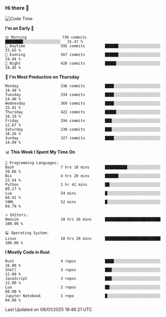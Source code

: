 ### Hi there 👋
<!--START_SECTION:waka-->
![Code Time](http://img.shields.io/badge/Code%20Time-385%20hrs%2051%20mins-blue)

**I'm an Early 🐤** 

```text
🌞 Morning                730 commits         ████████░░░░░░░░░░░░░░░░░   31.47 % 
🌆 Daytime                595 commits         ██████░░░░░░░░░░░░░░░░░░░   25.65 % 
🌃 Evening                567 commits         ██████░░░░░░░░░░░░░░░░░░░   24.44 % 
🌙 Night                  428 commits         █████░░░░░░░░░░░░░░░░░░░░   18.45 % 
```
📅 **I'm Most Productive on Thursday** 

```text
Monday                   336 commits         ████░░░░░░░░░░░░░░░░░░░░░   14.48 % 
Tuesday                  334 commits         ████░░░░░░░░░░░░░░░░░░░░░   14.40 % 
Wednesday                369 commits         ████░░░░░░░░░░░░░░░░░░░░░   15.91 % 
Thursday                 422 commits         █████░░░░░░░░░░░░░░░░░░░░   18.19 % 
Friday                   294 commits         ███░░░░░░░░░░░░░░░░░░░░░░   12.67 % 
Saturday                 238 commits         ███░░░░░░░░░░░░░░░░░░░░░░   10.26 % 
Sunday                   327 commits         ████░░░░░░░░░░░░░░░░░░░░░   14.09 % 
```


📊 **This Week I Spent My Time On** 

```text
💬 Programming Languages: 
Bash                     7 hrs 18 mins       ██████████░░░░░░░░░░░░░░░   39.66 % 
Nix                      4 hrs 20 mins       ██████░░░░░░░░░░░░░░░░░░░   23.54 % 
Python                   1 hr 42 mins        ██░░░░░░░░░░░░░░░░░░░░░░░   09.27 % 
Lua                      54 mins             █░░░░░░░░░░░░░░░░░░░░░░░░   04.91 % 
YAML                     52 mins             █░░░░░░░░░░░░░░░░░░░░░░░░   04.79 % 

🔥 Editors: 
Neovim                   18 hrs 26 mins      █████████████████████████   100.00 % 

💻 Operating System: 
Linux                    18 hrs 26 mins      █████████████████████████   100.00 % 
```

**I Mostly Code in Rust** 

```text
Rust                     4 repos             ████░░░░░░░░░░░░░░░░░░░░░   16.00 % 
Shell                    3 repos             ███░░░░░░░░░░░░░░░░░░░░░░   12.00 % 
JavaScript               3 repos             ███░░░░░░░░░░░░░░░░░░░░░░   12.00 % 
Lua                      2 repos             ██░░░░░░░░░░░░░░░░░░░░░░░   08.00 % 
Jupyter Notebook         1 repo              █░░░░░░░░░░░░░░░░░░░░░░░░   04.00 % 
```




 Last Updated on 08/01/2025 18:46:21 UTC
<!--END_SECTION:waka-->

<!--
**YoganshSharma/YoganshSharma** is a ✨ _special_ ✨ repository because its `README.md` (this file) appears on your GitHub profile.

Here are some ideas to get you started:

- 🔭 I’m currently working on ...
- 🌱 I’m currently learning ...
- 👯 I’m looking to collaborate on ...
- 🤔 I’m looking for help with ...
- 💬 Ask me about ...
- 📫 How to reach me: ...
- 😄 Pronouns: ...
- ⚡ Fun fact: ...
-->
